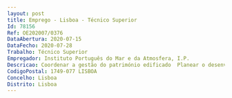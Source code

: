 ```yaml
--- 
layout: post
title: Emprego - Lisboa - Técnico Superior
Id: 78156
Ref: OE202007/0376
DataAbertura: 2020-07-15
DataFecho: 2020-07-28
Trabalho: Técnico Superior
Empregador: Instituto Português do Mar e da Atmosfera, I.P.
Descricao: Coordenar a gestão do património edificado  Planear o desenvolvimento das infraestruturas físicas  Coordenar a execução dos projetos de desenvolvimento infraestrutural  Coordenar a manutenção dos edifícios e instalações técnicas  Coordenar a manutenção e operação dos equipamentos básicos  Coordenar a segurança física das instalações  Coordenar a gestão das viaturas necessárias à operação técnica e científica.
CodigoPostal: 1749-077 LISBOA
Concelho: Lisboa
Distrito: Lisboa
--- 
```

